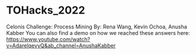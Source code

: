 # TOHacks_2022
Celonis Challenge: Process Mining
By: Rena Wang, Kevin Ochoa, Anusha Kabber
You can also find a demo on how we reached these answers here: https://www.youtube.com/watch?v=AdarelqevyQ&ab_channel=AnushaKabber
